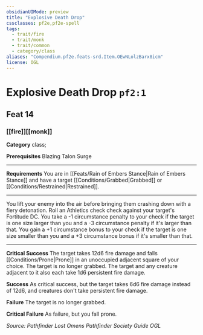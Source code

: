 ```yaml
---
obsidianUIMode: preview
title: "Explosive Death Drop"
cssclasses: pf2e,pf2e-spell
tags:
  - trait/fire
  - trait/monk
  - trait/common
  - category/class
aliases: "Compendium.pf2e.feats-srd.Item.OEwNLolzBarx8icm"
license: OGL
---
```

# Explosive Death Drop `pf2:1`
## Feat 14
### [[fire]][[monk]]

**Category** class; 



**Prerequisites** Blazing Talon Surge
* * *
**Requirements** You are in [[Feats/Rain of Embers Stance|Rain of Embers Stance]] and have a target [[Conditions/Grabbed|Grabbed]] or [[Conditions/Restrained|Restrained]].

* * *

You lift your enemy into the air before bringing them crashing down with a fiery detonation. Roll an Athletics check check against your target's Fortitude DC. You take a -1 circumstance penalty to your check if the target is one size larger than you and a -3 circumstance penalty if it's larger than that. You gain a +1 circumstance bonus to your check if the target is one size smaller than you and a +3 circumstance bonus if it's smaller than that.

* * *

**Critical Success** The target takes 12d6 fire damage and falls [[Conditions/Prone|Prone]] in an unoccupied adjacent square of your choice. The target is no longer grabbed. The target and any creature adjacent to it also each take 1d6 persistent fire damage.

**Success** As critical success, but the target takes 6d6 fire damage instead of 12d6, and creatures don't take persistent fire damage.

**Failure** The target is no longer grabbed.

**Critical Failure** As failure, but you fall prone.

*Source: Pathfinder Lost Omens Pathfinder Society Guide*
*OGL*